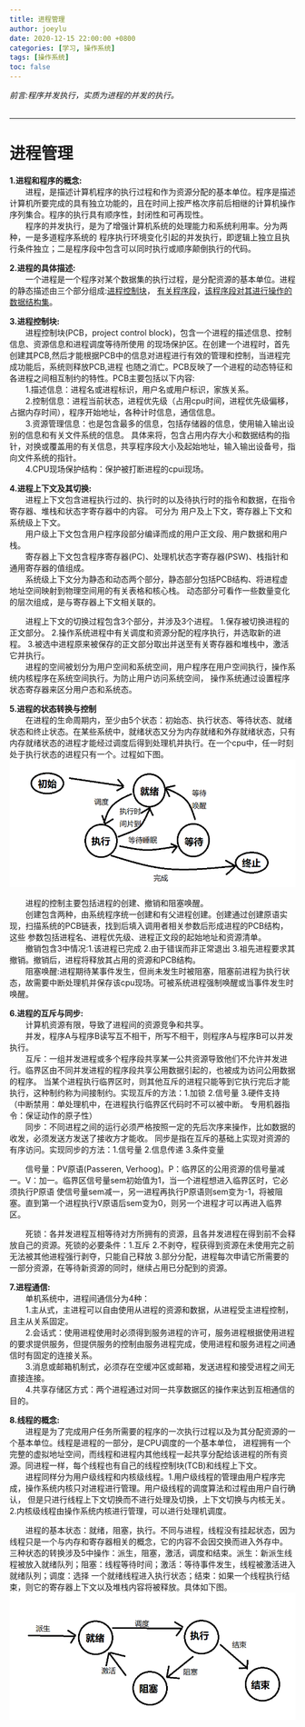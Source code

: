```yaml
---
title: 进程管理
author: joeylu
date: 2020-12-15 22:00:00 +0800
categories: [学习, 操作系统]
tags: [操作系统]
toc: false
---
```

_前言:程序并发执行，实质为进程的并发的执行。_  
&emsp;  
- - -
# 进程管理
**1.进程和程序的概念:**  
&ensp;&ensp;&ensp;&ensp;进程，是描述计算机程序的执行过程和作为资源分配的基本单位。程序是描述
计算机所要完成的具有独立功能的，且在时间上按严格次序前后相继的计算机操作序列集合。程序的执行具有顺序性，封闭性和可再现性。  
&ensp;&ensp;&ensp;&ensp;程序的并发执行，是为了增强计算机系统的处理能力和系统利用率。分为两种，一是多道程序系统的
程序执行环境变化引起的并发执行，即逻辑上独立且执行条件独立；二是程序段中包含可以同时执行或顺序颠倒执行的代码。  

**2.进程的具体描述:**  
&ensp;&ensp;&ensp;&ensp;一个进程是一个程序对某个数据集的执行过程，是分配资源的基本单位。进程的静态描述由三个部分组成:<u>进程控制块</u>，
<u>有关程序段</u>，<u>该程序段对其进行操作的数据结构集</u>。  

**3.进程控制块:**  
&ensp;&ensp;&ensp;&ensp;进程控制块(PCB，project control block)，包含一个进程的描述信息、控制信息、资源信息和进程调度等待所使用
的现场保护区。在创建一个进程时，首先创建其PCB,然后才能根据PCB中的信息对进程进行有效的管理和控制，当进程完成功能后，系统则释放PCB,进程
也随之消亡。PCB反映了一个进程的动态特征和各进程之间相互制约的特性。PCB主要包括以下内容:  
&ensp;&ensp;&ensp;&ensp;1.描述信息：进程名或进程标识，用户名或用户标识，家族关系。  
&ensp;&ensp;&ensp;&ensp;2.控制信息：进程当前状态，进程优先级（占用cpu时间，进程优先级偏移，占据内存时间），程序开始地址，各种计时信息，通信信息。  
&ensp;&ensp;&ensp;&ensp;3.资源管理信息：也是包含最多的信息，包括存储器的信息，使用输入输出设别的信息和有关文件系统的信息。
具体来将，包含占用内存大小和数据结构的指针，对换或覆盖用的有关信息，共享程序段大小及起始地址，输入输出设备号，指向文件系统的指针。  
&ensp;&ensp;&ensp;&ensp;4.CPU现场保护结构：保护被打断进程的cpui现场。  

**4.进程上下文及其切换:**  
&ensp;&ensp;&ensp;&ensp;进程上下文包含进程执行过的、执行时的以及待执行时的指令和数据，在指令寄存器、堆栈和状态字寄存器中的内容。 可分为
用户及上下文，寄存器上下文和系统级上下文。  
&ensp;&ensp;&ensp;&ensp;用户级上下文包含用户程序段部分编译而成的用户正文段、用户数据和用户栈。  
&ensp;&ensp;&ensp;&ensp;寄存器上下文包含程序寄存器(PC)、处理机状态字寄存器(PSW)、栈指针和通用寄存器的值组成。  
&ensp;&ensp;&ensp;&ensp;系统级上下文分为静态和动态两个部分，静态部分包括PCB结构、将进程虚地址空间映射到物理空间用的有关表格和核心栈。
动态部分可看作一些数量变化的层次组成，是与寄存器上下文相关联的。  

&ensp;&ensp;&ensp;&ensp;进程上下文的切换过程包含3个部分，并涉及3个进程。 1.保存被切换进程的正文部分。  2.操作系统进程中有关调度和资源分配的程序执行，并选取新的进程。
3.被选中进程原来被保存的正文部分取出并送至有关寄存器和堆栈中，激活它并执行。  
&ensp;&ensp;&ensp;&ensp;进程的空间被划分为用户空间和系统空间，用户程序在用户空间执行，操作系统内核程序在系统空间执行。为防止用户访问系统空间，
操作系统通过设置程序状态寄存器来区分用户态和系统态。  

**5.进程的状态转换与控制**  
&ensp;&ensp;&ensp;&ensp;在进程的生命周期内，至少由5个状态：初始态、执行状态、等待状态、就绪状态和终止状态。在某些系统中，就绪状态又分为内存就绪和外存就绪状态，只有
内存就绪状态的进程才能经过调度后得到处理机并执行。在一个cpu中，任一时刻处于执行状态的进程只有一个。过程如下图。  
![joey 图标](/assets/img/sample/2_1.jpg)    

&ensp;&ensp;&ensp;&ensp;进程的控制主要包括进程的创建、撤销和阻塞唤醒。  
&ensp;&ensp;&ensp;&ensp;创建包含两种，由系统程序统一创建和有父进程创建。创建通过创建原语实现，扫描系统的PCB链表，找到后填入调用者相关参数后形成进程的PCB结构，这些
参数包括进程名、进程优先级、进程正文段的起始地址和资源清单。  
&ensp;&ensp;&ensp;&ensp;撤销包含3中情况:1.该进程已完成 2.由于错误而非正常退出 3.祖先进程要求其撤销。撤销后，进程将释放其占用的资源和PCB结构。  
&ensp;&ensp;&ensp;&ensp;阻塞唤醒:进程期待某事件发生，但尚未发生时被阻塞，阻塞前进程为执行状态，故需要中断处理机并保存该cpu现场。可被系统进程强制唤醒或当事件发生时唤醒。  

**6.进程的互斥与同步:**  
&ensp;&ensp;&ensp;&ensp;计算机资源有限，导致了进程间的资源竞争和共享。  
&ensp;&ensp;&ensp;&ensp;并发，程序A与程序B读写互不相干，所写不相干，则程序A与程序B可以并发执行。  
&ensp;&ensp;&ensp;&ensp;互斥：一组并发进程或多个程序段共享某一公共资源导致他们不允许并发进行。临界区由不同并发进程的程序段共享公用数据引起的，也被成为访问公用数据的程序。
当某个进程执行临界区时，则其他互斥的进程只能等到它执行完后才能执行，这种制约称为间接制约。实现互斥的方法：1.加锁 2.信号量 3.硬件支持
（中断禁用：单处理机中，在进程执行临界区代码时不可以被中断。 专用机器指令：保证动作的原子性）    
&ensp;&ensp;&ensp;&ensp;同步：不同进程之间的运行必须严格按照一定的先后次序来操作，比如数据的收发，必须发送方发送了接收方才能收。
同步是指在互斥的基础上实现对资源的有序访问。实现同步的方法：1.信号量 2.信息传递 3.条件变量  

&ensp;&ensp;&ensp;&ensp;信号量：PV原语(Passeren, Verhoog)。P：临界区的公用资源的信号量减一。V：加一。临界区信号量sem初始值为1，当一个进程想进入临界区时，它必须执行P原语
使信号量sem减一，另一进程再执行P原语则sem变为-1，将被阻塞。直到第一个进程执行V原语后sem变为0，则另一个进程才可以再进入临界区。  

&ensp;&ensp;&ensp;&ensp;死锁：各并发进程互相等待对方所拥有的资源，且各并发进程在得到前不会释放自己的资源。死锁的必要条件：1.互斥 2.不剥夺，程获得到资源在未使用完之前
无法被其他进程强行剥夺，只能自己释放 3.部分分配，进程每次申请它所需要的一部分资源，在等待新资源的同时，继续占用已分配到的资源。 

**7.进程通信:**  
&ensp;&ensp;&ensp;&ensp;单机系统中，进程间通信分为4种：  
&ensp;&ensp;&ensp;&ensp;1.主从式，主进程可以自由使用从进程的资源和数据，从进程受主进程控制，且主从关系固定。  
&ensp;&ensp;&ensp;&ensp;2.会话式：使用进程使用时必须得到服务进程的许可，服务进程根据使用进程的要求提供服务，但提供服务的控制由服务进程完成，使用进程和服务进程之间通信时有固定的连接关系。  
&ensp;&ensp;&ensp;&ensp;3.消息或邮箱机制式，必须存在空缓冲区或邮箱，发送进程和接受进程之间无直接连接。  
&ensp;&ensp;&ensp;&ensp;4.共享存储区方式：两个进程通过对同一共享数据区的操作来达到互相通信的目的。  

**8.线程的概念:**  
&ensp;&ensp;&ensp;&ensp;进程是为了完成用户任务所需要的程序的一次执行过程以及为其分配资源的一个基本单位。线程是进程的一部分，是CPU调度的一个基本单位，
进程拥有一个完整的虚拟地址空间，而线程和进程内其他线程一起共享分配给该进程的所有资源。同进程一样，每个线程也有自己的线程控制块(TCB)和线程上下文。  
&ensp;&ensp;&ensp;&ensp;进程同样分为用户级线程和内核级线程。1.用户级线程的管理由用户程序完成，操作系统内核只对进程进行管理。用户级线程的调度算法和过程由用户自行确认，
但是只进行线程上下文切换而不进行处理及切换，上下文切换与内核无关。 2.内核级线程由操作系统内核进行管理，可以进行处理机调度。  

&ensp;&ensp;&ensp;&ensp;进程的基本状态：就绪，阻塞，执行。不同与进程，线程没有挂起状态，因为线程只是一个与内存和寄存器相关的概念，它的内容不会因交换而进入外存中。
三种状态的转换涉及5中操作：派生，阻塞，激活，调度和结束。派生：新派生线程被放入就绪队列；阻塞：线程等待时间；激活：等待事件发生，线程被激活进入就绪队列；调度：选择
一个就绪线程进入执行状态；结束：如果一个线程执行结束，则它的寄存器上下文以及堆栈内容将被释放。具体如下图。  
 ![joey 图标](/assets/img/sample/2_2.jpg)    